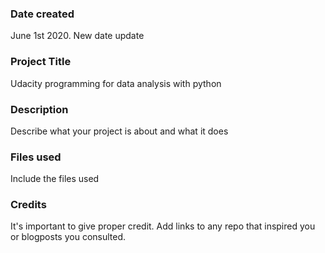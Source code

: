 ### Date created
June 1st 2020. 
New date update

### Project Title
Udacity programming for data analysis with python

### Description
Describe what your project is about and what it does

### Files used
Include the files used

### Credits
It's important to give proper credit. Add links to any repo that inspired you or blogposts you consulted.
